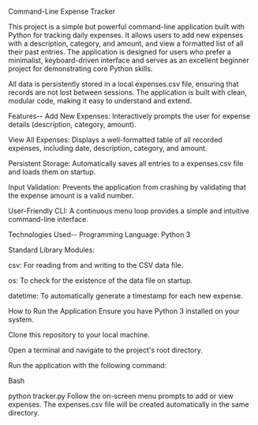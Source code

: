 Command-Line Expense Tracker

This project is a simple but powerful command-line application built with Python for tracking daily expenses.
It allows users to add new expenses with a description, category, and amount, and view a formatted list of all their past entries.
The application is designed for users who prefer a minimalist, keyboard-driven interface and serves as an excellent beginner project for demonstrating core Python skills.

All data is persistently stored in a local expenses.csv file, ensuring that records are not lost between sessions.
The application is built with clean, modular code, making it easy to understand and extend.

Features--
Add New Expenses: Interactively prompts the user for expense details (description, category, amount).

View All Expenses: Displays a well-formatted table of all recorded expenses, including date, description, category, and amount.

Persistent Storage: Automatically saves all entries to a expenses.csv file and loads them on startup.

Input Validation: Prevents the application from crashing by validating that the expense amount is a valid number.

User-Friendly CLI: A continuous menu loop provides a simple and intuitive command-line interface.

Technologies Used--
Programming Language: Python 3

Standard Library Modules:

csv: For reading from and writing to the CSV data file.

os: To check for the existence of the data file on startup.

datetime: To automatically generate a timestamp for each new expense.

How to Run the Application
Ensure you have Python 3 installed on your system.

Clone this repository to your local machine.

Open a terminal and navigate to the project's root directory.

Run the application with the following command:

Bash

python tracker.py
Follow the on-screen menu prompts to add or view expenses. The expenses.csv file will be created automatically in the same directory.